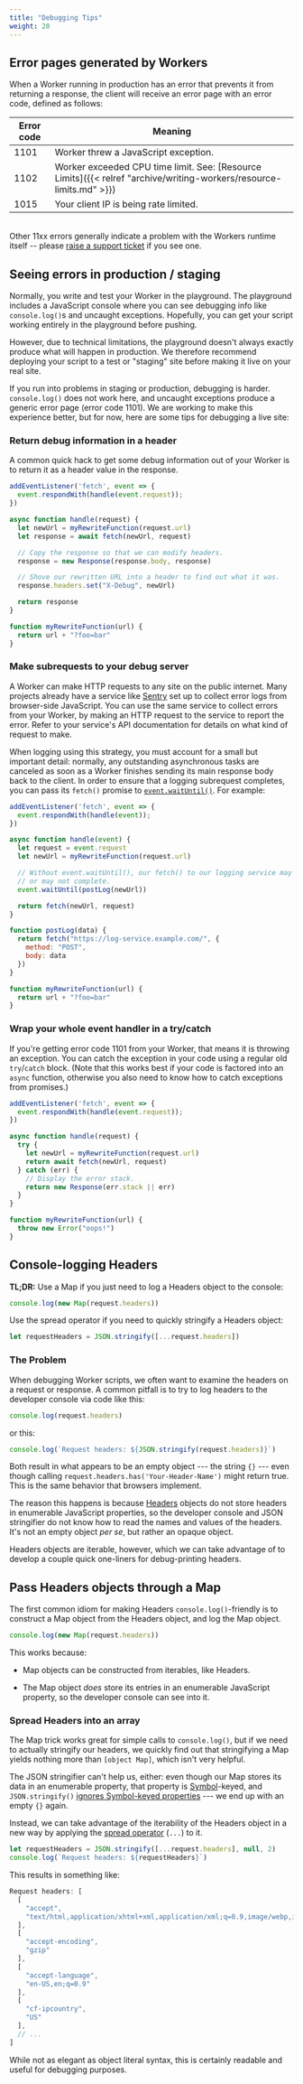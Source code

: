 ```yaml
---
title: "Debugging Tips"
weight: 20
---
```


## Error pages generated by Workers

When a Worker running in production has an error that prevents it from returning a response, the client will receive an error page with an error code, defined as follows:

| Error code | Meaning                                                                                                             |
| ---------- | ------------------------------------------------------------------------------------------------------------------- |
| 1101       | Worker threw a JavaScript exception.                                                                                |
| 1102       | Worker exceeded CPU time limit. See: [Resource Limits]({{< relref "archive/writing-workers/resource-limits.md" >}}) |
| 1015       | Your client IP is being rate limited.                                                                               |

<br>Other 11xx errors generally indicate a problem with the Workers runtime itself -- please [raise a support ticket](https://support.cloudflare.com/hc/en-us/requests/new) if you see one.

## Seeing errors in production / staging

Normally, you write and test your Worker in the playground. The playground includes a JavaScript console where you can see debugging info like `console.log()`s and uncaught exceptions. Hopefully, you can get your script working entirely in the playground before pushing.

However, due to technical limitations, the playground doesn't always exactly produce what will happen in production. We therefore recommend deploying your script to a test or "staging" site before making it live on your real site.

If you run into problems in staging or production, debugging is harder. `console.log()` does not work here, and uncaught exceptions produce a generic error page (error code 1101). We are working to make this experience better, but for now, here are some tips for debugging a live site:

### Return debug information in a header

A common quick hack to get some debug information out of your Worker is to return it as a header value in the response.

```javascript
addEventListener('fetch', event => {
  event.respondWith(handle(event.request));
})

async function handle(request) {
  let newUrl = myRewriteFunction(request.url)
  let response = await fetch(newUrl, request)

  // Copy the response so that we can modify headers.
  response = new Response(response.body, response)

  // Shove our rewritten URL into a header to find out what it was.
  response.headers.set("X-Debug", newUrl)

  return response
}

function myRewriteFunction(url) {
  return url + "?foo=bar"
}
```

### Make subrequests to your debug server

A Worker can make HTTP requests to any site on the public internet. Many projects already have a service like [Sentry](https://sentry.io/) set up to collect error logs from browser-side JavaScript. You can use the same service to collect errors from your Worker, by making an HTTP request to the service to report the error. Refer to your service's API documentation for details on what kind of request to make.

When logging using this strategy, you must account for a small but important detail: normally, any outstanding asynchronous tasks are canceled as soon as a Worker finishes sending its main response body back to the client. In order to ensure that a logging subrequest completes, you can pass its `fetch()` promise to [`event.waitUntil()`](https://developer.mozilla.org/en-US/docs/Web/API/ExtendableEvent/waitUntil). For example:

```javascript
addEventListener('fetch', event => {
  event.respondWith(handle(event));
})

async function handle(event) {
  let request = event.request
  let newUrl = myRewriteFunction(request.url)

  // Without event.waitUntil(), our fetch() to our logging service may
  // or may not complete.
  event.waitUntil(postLog(newUrl))

  return fetch(newUrl, request)
}

function postLog(data) {
  return fetch("https://log-service.example.com/", {
    method: "POST",
    body: data
  })
}

function myRewriteFunction(url) {
  return url + "?foo=bar"
}
```

### Wrap your whole event handler in a try/catch

If you're getting error code 1101 from your Worker, that means it is throwing an exception. You can catch the exception in your code using a regular old `try`/`catch` block. (Note that this works best if your code is factored into an `async` function, otherwise you also need to know how to catch exceptions from promises.)

```javascript
addEventListener('fetch', event => {
  event.respondWith(handle(event.request));
})

async function handle(request) {
  try {
    let newUrl = myRewriteFunction(request.url)
    return await fetch(newUrl, request)
  } catch (err) {
    // Display the error stack.
    return new Response(err.stack || err)
  }
}

function myRewriteFunction(url) {
  throw new Error("oops!")
}
```

## Console-logging Headers

**TL;DR:** Use a Map if you just need to log a Headers object to the console:

```javascript
console.log(new Map(request.headers))
```

Use the spread operator if you need to quickly stringify a Headers object:

```javascript
let requestHeaders = JSON.stringify([...request.headers])
```

### The Problem

When debugging Worker scripts, we often want to examine the headers on a request
or response. A common pitfall is to try to log headers to the developer console
via code like this:

```javascript
console.log(request.headers)
```

or this:

```javascript
console.log(`Request headers: ${JSON.stringify(request.headers)}`)
```

Both result in what appears to be an empty object --- the string `{}` --- even
though calling `request.headers.has('Your-Header-Name')` might return true. This
is the same behavior that browsers implement.

The reason this happens is because [Headers](https://developer.mozilla.org/en-US/docs/Web/API/Headers)
objects do not store headers in enumerable JavaScript properties, so the
developer console and JSON stringifier do not know how to read the names and
values of the headers. It's not an empty object *per se*, but rather an opaque
object.

Headers objects are iterable, however, which we can take advantage of to develop
a couple quick one-liners for debug-printing headers.

## Pass Headers objects through a Map

The first common idiom for making Headers `console.log()`-friendly is to
construct a Map object from the Headers object, and log the Map object.

```javascript
console.log(new Map(request.headers))
```

This works because:

- Map objects can be constructed from iterables, like Headers.

- The Map object *does* store its entries in an enumerable JavaScript property,
    so the developer console can see into it.

### Spread Headers into an array

The Map trick works great for simple calls to `console.log()`, but if we need to
actually stringify our headers, we quickly find out that stringifying a Map
yields nothing more than `[object Map]`, which isn't very helpful.

The JSON stringifier can't help us, either: even though our Map stores its data
in an enumerable property, that property is
[Symbol](https://developer.mozilla.org/en-US/docs/Web/JavaScript/Reference/Global_Objects/Symbol)-keyed,
and `JSON.stringify()`
[ignores Symbol-keyed properties](https://developer.mozilla.org/en-US/docs/Web/JavaScript/Reference/Global_Objects/JSON/stringify#Description)
--- we end up with an empty `{}` again.

Instead, we can take advantage of the iterability of the Headers object in a new
way by applying the
[spread operator](https://developer.mozilla.org/en-US/docs/Web/JavaScript/Reference/Operators/Spread_operator)
(`...`) to it.

```javascript
let requestHeaders = JSON.stringify([...request.headers], null, 2)
console.log(`Request headers: ${requestHeaders}`)
```

This results in something like:

```javascript
Request headers: [
  [
    "accept",
    "text/html,application/xhtml+xml,application/xml;q=0.9,image/webp,image/apng,*/*;q=0.8"
  ],
  [
    "accept-encoding",
    "gzip"
  ],
  [
    "accept-language",
    "en-US,en;q=0.9"
  ],
  [
    "cf-ipcountry",
    "US"
  ],
  // ...
]
```

While not as elegant as object literal syntax, this is certainly readable and
useful for debugging purposes.

